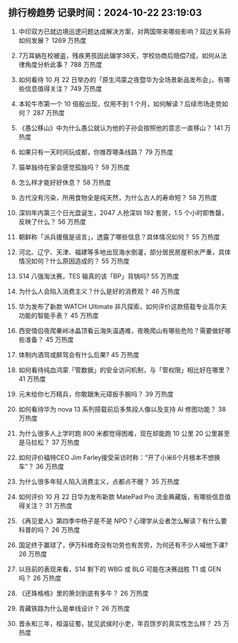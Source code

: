 
## 排行榜趋势 记录时间：2024-10-22 23:19:03
  
  1. 中印双方已就边境巡逻问题达成解决方案，对两国带来哪些影响？双边关系将如何发展？ 1269 万热度
    
  2. 7万耳蜗在校被盗，残疾男孩因此辍学38天，学校协商后赔偿7成，如何从法律角度分析此事？ 788 万热度
    
  3. 如何看待 10 月 22 日举办的「原生鸿蒙之夜暨华为全场景新品发布会」，有哪些信息值得关注？ 749 万热度
    
  4. 本轮牛市第一个 10 倍股出现，仅用不到 1 个月，如何解读？后续市场走势如何？ 287 万热度
    
  5. 《愚公移山》中为什么愚公就认为他的子孙会按照他的意志一直移山？ 141 万热度
    
  6. 如果只有一天时间玩成都，你推荐哪条线路？ 79 万热度
    
  7. 猫单独待在家会感觉孤独吗？ 59 万热度
    
  8. 怎么样才能好好休息？ 58 万热度
    
  9. 古代没有污染，所用食物全是纯天然，为什么古人的寿命短？ 58 万热度
    
  10. 深圳年内第三个日光盘诞生，2047 人抢深圳 192 套房，1.5 个小时即售罄，反映了什么？ 56 万热度
    
  11. 朝鲜称「派兵援俄是谣言」，透露了哪些信息？具体情况如何？ 55 万热度
    
  12. 河北、辽宁、天津、福建等多地出现海水倒灌，部分居民房屋积水严重，具体情况如何？什么原因造成的？ 55 万热度
    
  13. S14 八强淘汰赛，TES 输真的该「BP」背锅吗? 55 万热度
    
  14. 为什么人会陷入消费主义？什么是好的消费观？ 46 万热度
    
  15. 华为发布了新款 WATCH Ultimate 非凡探索，如何评价这款搭载专业高尔夫功能的智能手表？ 45 万热度
    
  16. 西安情侣夜爬秦岭冰晶顶看云海失温遇难，夜晚爬山有哪些危险？需要做好哪些准备？ 45 万热度
    
  17. 体制内酒驾或醉驾会有什么后果? 45 万热度
    
  18. 如何看待纯血鸿蒙「管数据」的安全访问机制，与「管权限」相比好在哪里？ 41 万热度
    
  19. 元末给你七万精兵，你敢跟朱元璋扳手腕吗？ 39 万热度
    
  20. 如何看待华为 nova 13 系列搭载前后多焦段人像以及支持 AI 修图功能？ 38 万热度
    
  21. 为什么很多人上学时跑 800 米都觉得困难，现在却能跑 10 公里 20 公里甚至是马拉松​？ 37 万热度
    
  22. 如何评价福特CEO Jim Farley接受采访时称：“开了小米6个月根本不想换车”？ 36 万热度
    
  23. 为什么很多年轻人陷入消费主义，点都点不醒？ 35 万热度
    
  24. 如何评价 10 月 22 日华为发布新款 MatePad Pro 流金典藏版，有哪些信息值得关注？ 31 万热度
    
  25. 《再见爱人》第四季中杨子是不是 NPD？心理学从业者怎么解读？有什么要科普的吗？ 26 万热度
    
  26. 国足终于赢球了，伊万科维奇没有功劳也有苦劳，为何还有不少人喊他下课? 26 万热度
    
  27. 以目前的表现来看，S14 剩下的 WBG 或 BLG 可能在决赛战胜 T1 或 GEN 吗？ 26 万热度
    
  28. 《还珠格格》里的箫剑到底有多牛？ 26 万热度
    
  29. 青藏铁路为什么是单线设计？ 26 万热度
    
  30. 晋永和三年，桓温征蜀，犹见武侯时小吏，年百馀岁的真实性怎么样？ 25 万热度
    
